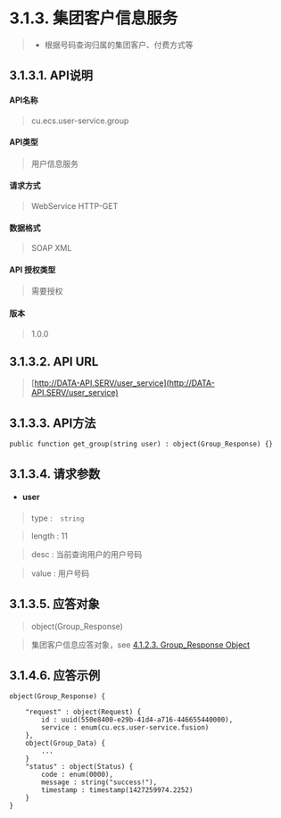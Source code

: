 # 3.1.3. 集团客户信息服务

> - 根据号码查询归属的集团客户、付费方式等



## 3.1.3.1. API说明

#### API名称

> cu.ecs.user-service.group

#### API类型

> 用户信息服务

#### 请求方式

> WebService HTTP-GET

#### 数据格式

> SOAP XML

#### API 授权类型

> 需要授权

#### 版本

> 1.0.0


## 3.1.3.2. API URL

> [http://DATA-API.SERV/user_service](http://DATA-API.SERV/user_service)




## 3.1.3.3. API方法

```
public function get_group(string user) : object(Group_Response) {}
```



## 3.1.3.4. 请求参数


* #### user

> type :　`string`

> length : 11

> desc : 当前查询用户的用户号码

> value : 用户号码





## 3.1.3.5. 应答对象

> object(Group_Response)

>  集团客户信息应答对象，see [4.1.2.3. Group_Response Object](/definition/group_response_object.html#4123-group_response-object)




## 3.1.4.6. 应答示例

```
object(Group_Response) {

    "request" : object(Request) {
        id : uuid(550e8400-e29b-41d4-a716-446655440000),
        service : enum(cu.ecs.user-service.fusion)
    },
    object(Group_Data) {
        ...
    }
    "status" : object(Status) {
        code : enum(0000),
        message : string("success!"),
        timestamp : timestamp(1427259974.2252)
    }
}
```


